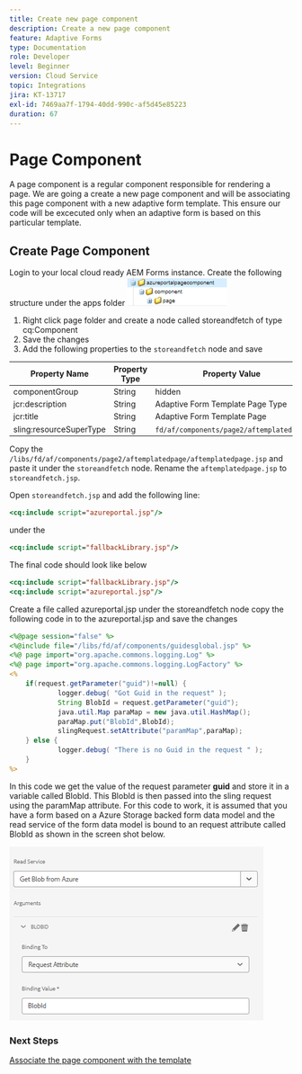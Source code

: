```yaml
---
title: Create new page component
description: Create a new page component
feature: Adaptive Forms
type: Documentation
role: Developer
level: Beginner
version: Cloud Service
topic: Integrations
jira: KT-13717
exl-id: 7469aa7f-1794-40dd-990c-af5d45e85223
duration: 67
---
```

# Page Component

A page component is a regular component responsible for rendering a page. We are going a create a new page component and will be associating this page component with a new adaptive form template. This ensure our code will be excecuted only when an adaptive form is based on this particular template.

## Create Page Component

Login to your local cloud ready AEM Forms instance. Create the following structure under the apps folder
![page-component](./assets/page-component1.png)

1. Right click page folder and create a node called storeandfetch of type cq:Component
1. Save the changes
1. Add the following properties to the `storeandfetch` node and save

| **Property Name**       | **Property Type** | **Property Value**                     |
|-------------------------|-------------------|----------------------------------------|
| componentGroup          | String            | hidden                                 |
| jcr:description         | String            | Adaptive Form Template Page Type       |
| jcr:title               | String            | Adaptive Form Template Page            |
| sling:resourceSuperType | String            | `fd/af/components/page2/aftemplatedpage` |

Copy the `/libs/fd/af/components/page2/aftemplatedpage/aftemplatedpage.jsp` and paste it under the `storeandfetch` node. Rename the `aftemplatedpage.jsp` to `storeandfetch.jsp`.

Open `storeandfetch.jsp` and add the following line:

``` jsp
<cq:include script="azureportal.jsp"/>
``` 

under the 

``` jsp
<cq:include script="fallbackLibrary.jsp"/>
```

The final code should look like below

``` jsp
<cq:include script="fallbackLibrary.jsp"/>
<cq:include script="azureportal.jsp"/>
```
 
Create a file called azureportal.jsp under the storeandfetch node
copy the following code in to the azureportal.jsp and save the changes

```jsp
<%@page session="false" %>
<%@include file="/libs/fd/af/components/guidesglobal.jsp" %>
<%@ page import="org.apache.commons.logging.Log" %>
<%@ page import="org.apache.commons.logging.LogFactory" %>
<%
    if(request.getParameter("guid")!=null) {
            logger.debug( "Got Guid in the request" );
            String BlobId = request.getParameter("guid");
            java.util.Map paraMap = new java.util.HashMap();
            paraMap.put("BlobId",BlobId);
            slingRequest.setAttribute("paramMap",paraMap);
    } else {
            logger.debug( "There is no Guid in the request " );
    }            
%>
```

In this code we get the value of the request parameter **guid** and store it in a variable called BlobId. This BlobId is then passed into the sling request using the paramMap attribute. For this code to work, it is assumed that you have a form based on a Azure Storage backed form data model and the read service of the form data model is bound to an request attribute called BlobId as shown in the screen shot below.

![fdm-request-attribute](./assets/fdm-request-attribute.png)

### Next Steps

[Associate the page component with the template](./associate-page-component.md)
